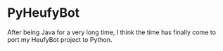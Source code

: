 PyHeufyBot
==========

After being Java for a very long time, I think the time has finally come to port my HeufyBot project to Python.
